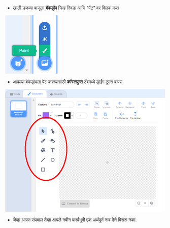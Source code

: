 + खाली उजव्या बाजूला **बॅकड्रॉप** चिन्ह निवडा आणि "पेंट" वर क्लिक करा

![नवीन पार्श्वभूमी रंगवा](images/paint_backdrop_icon.png)

+ आपल्या बॅकड्रॉपला पेंट करण्यासाठी **कॉस्ट्युम्स** टॅबमध्ये ड्रॉईंग टूल्स वापरा.

![रेखाचित्र साधने](images/paint_tools.png)

+ जेव्हा आपण संपवाल तेव्हा आपले नवीन पार्श्वभूमी एक अर्थपूर्ण नाव देणे विसरू नका.